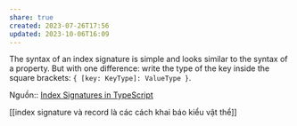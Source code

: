 ```yaml
---
share: true
created: 2023-07-26T17:56
updated: 2023-10-06T16:09
---
```

The syntax of an index signature is simple and looks similar to the syntax of a property. But with one difference: write the type of the key inside the square brackets: `{ [key: KeyType]: ValueType }`.

Nguồn:: [Index Signatures in TypeScript](https://dmitripavlutin.com/typescript-index-signatures/)

[[index signature và record là các cách khai báo kiểu vật thể]] 
